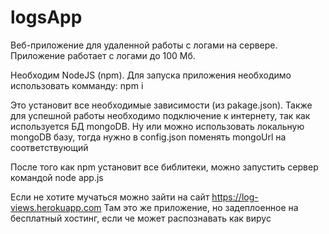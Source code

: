 # logsApp
Веб-приложение для удаленной работы с логами на сервере.
Приложение работает с логами до 100 Мб.

Необходим NodeJS (npm).
Для запуска приложения необходимо использовать комманду: npm i

Это установит все необходимые зависимости (из pakage.json).
Также для успешной работы необходимо подключение к интернету, так как используется БД mongoDB.
Ну или можно использовать локальную mongoDB базу, тогда нужно в config.json поменять mongoUrl на соответствующий

После того как npm установит все библитеки, можно запустить сервер командой node app.js

Если не хотите мучаться можно зайти на сайт https://log-views.herokuapp.com
Там это же приложение, но задеплоенное на бесплатный хостинг, если че может распознавать как вирус 
